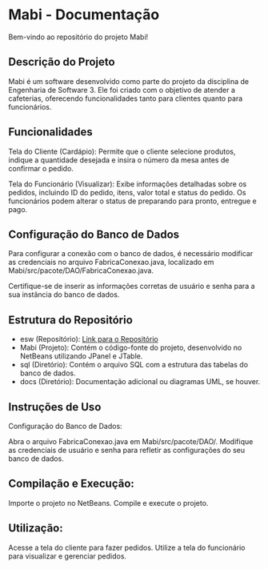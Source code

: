 # Mabi - Documentação
Bem-vindo ao repositório do projeto Mabi!

## Descrição do Projeto
Mabi é um software desenvolvido como parte do projeto da disciplina de Engenharia de Software 3. Ele foi criado com o objetivo de atender a cafeterias, oferecendo funcionalidades tanto para clientes quanto para funcionários.

## Funcionalidades
Tela do Cliente (Cardápio): Permite que o cliente selecione produtos, indique a quantidade desejada e insira o número da mesa antes de confirmar o pedido.

Tela do Funcionário (Visualizar): Exibe informações detalhadas sobre os pedidos, incluindo ID do pedido, itens, valor total e status do pedido. Os funcionários podem alterar o status de preparando para pronto, entregue e pago.

## Configuração do Banco de Dados
Para configurar a conexão com o banco de dados, é necessário modificar as credenciais no arquivo FabricaConexao.java, localizado em Mabi/src/pacote/DAO/FabricaConexao.java. 

Certifique-se de inserir as informações corretas de usuário e senha para a sua instância do banco de dados.

## Estrutura do Repositório
- esw (Repositório): [Link para o Repositório](https://github.com/gabiosfc/esw/tree/main)
- Mabi (Projeto): Contém o código-fonte do projeto, desenvolvido no NetBeans utilizando JPanel e JTable.
- sql (Diretório): Contém o arquivo SQL com a estrutura das tabelas do banco de dados.
- docs (Diretório): Documentação adicional ou diagramas UML, se houver.

## Instruções de Uso
Configuração do Banco de Dados:

Abra o arquivo FabricaConexao.java em Mabi/src/pacote/DAO/.
Modifique as credenciais de usuário e senha para refletir as configurações do seu banco de dados.

## Compilação e Execução:

Importe o projeto no NetBeans.
Compile e execute o projeto.

## Utilização:

Acesse a tela do cliente para fazer pedidos.
Utilize a tela do funcionário para visualizar e gerenciar pedidos.
